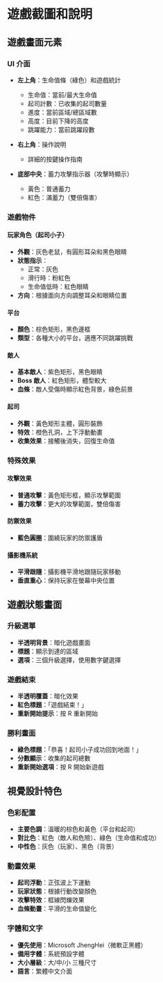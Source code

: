 # 遊戲截圖和說明

## 遊戲畫面元素

### UI 介面

- **左上角**：生命值條（綠色）和遊戲統計

  - 生命值：當前/最大生命值
  - 起司計數：已收集的起司數量
  - 進度：當前區域/總區域數
  - 高度：目前下降的高度
  - 跳躍能力：當前跳躍段數

- **右上角**：操作說明

  - 詳細的按鍵操作指南

- **底部中央**：蓄力攻擊指示器（攻擊時顯示）
  - 黃色：普通蓄力
  - 紅色：滿蓄力（雙倍傷害）

### 遊戲物件

#### 玩家角色（起司小子）

- **外觀**：灰色老鼠，有圓形耳朵和黑色眼睛
- **狀態指示**：
  - 正常：灰色
  - 滑行時：粉紅色
  - 生命值低時：紅色眼睛
- **方向**：根據面向方向調整耳朵和眼睛位置

#### 平台

- **顏色**：棕色矩形，黑色邊框
- **類型**：各種大小的平台，適應不同跳躍挑戰

#### 敵人

- **基本敵人**：紫色矩形，黑色眼睛
- **Boss 敵人**：紅色矩形，體型較大
- **血條**：敵人受傷時顯示紅色背景，綠色前景

#### 起司

- **外觀**：黃色矩形主體，圓形裝飾
- **特效**：橙色孔洞，上下浮動動畫
- **收集效果**：接觸後消失，回復生命值

### 特殊效果

#### 攻擊效果

- **普通攻擊**：黃色矩形框，顯示攻擊範圍
- **蓄力攻擊**：更大的攻擊範圍，雙倍傷害

#### 防禦效果

- **藍色圓圈**：圍繞玩家的防禦護盾

#### 攝影機系統

- **平滑跟隨**：攝影機平滑地跟隨玩家移動
- **垂直重心**：保持玩家在螢幕中央位置

## 遊戲狀態畫面

### 升級選單

- **半透明背景**：暗化遊戲畫面
- **標題**：顯示到達的區域
- **選項**：三個升級選擇，使用數字鍵選擇

### 遊戲結束

- **半透明覆蓋**：暗化效果
- **紅色標題**：「遊戲結束！」
- **重新開始提示**：按 R 重新開始

### 勝利畫面

- **綠色標題**：「恭喜！起司小子成功回到地面！」
- **分數顯示**：收集的起司總數
- **重新開始選項**：按 R 開始新遊戲

## 視覺設計特色

### 色彩配置

- **主要色調**：溫暖的棕色和黃色（平台和起司）
- **對比色**：紅色（敵人和危險）、綠色（生命值和成功）
- **中性色**：灰色（玩家）、黑色（背景）

### 動畫效果

- **起司浮動**：正弦波上下運動
- **玩家狀態**：根據行動改變顏色
- **攻擊特效**：框線閃爍效果
- **血條動畫**：平滑的生命值變化

### 字體和文字

- **優先使用**：Microsoft JhengHei（微軟正黑體）
- **備用字體**：系統預設字體
- **大小層級**：大/中/小 三種尺寸
- **語言**：繁體中文介面
